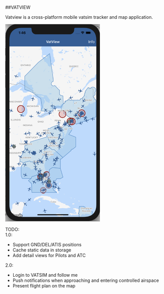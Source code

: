##VATVIEW

Vatview is a cross-platform mobile vatsim tracker and map application.

<img src="https://raw.githubusercontent.com/o4oren/vatview/master/assets/screenshots/screenshot1.png" width="300"/>

TODO: <br>
1.0:
* Support GND/DEL/ATIS positions
* Cache static data in storage
* Add detail views for Pilots and ATC

2.0:
* Login to VATSIM and follow me
* Push notifications when approaching and entering controlled airspace
* Present flight plan on the map